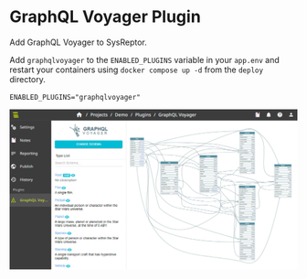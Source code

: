 # GraphQL Voyager Plugin
Add GraphQL Voyager to SysReptor.

Add `graphqlvoyager` to the `ENABLED_PLUGINS` variable in your `app.env` and restart your containers using `docker compose up -d` from the `deploy` directory.

```
ENABLED_PLUGINS="graphqlvoyager"
```

![GraphQL Voyager in SysReptor](docs/img/gql_voyager.png)
